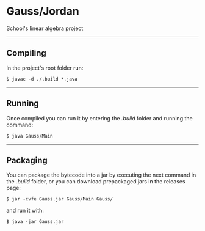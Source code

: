 # Gauss/Jordan

School's linear algebra project

---
## Compiling
In the project's root folder run:
```
$ javac -d ./.build *.java
```

---
## Running
Once compiled you can run it by entering the *.build* folder and running the command:
```
$ java Gauss/Main
```

---
## Packaging
You can package the bytecode into a jar by executing the next command in the *.build* folder, or you can download prepackaged jars in the releases page:
```
$ jar -cvfe Gauss.jar Gauss/Main Gauss/
```
and run it with:
```
$ java -jar Gauss.jar
```